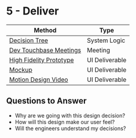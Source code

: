 # 5 - Deliver

Method | Type
---- | ----
[Decision Tree](decision-tree.md) | System Logic
[Dev Touchbase Meetings](dev-touchbase-meetings.md) | Meeting
[High Fidelity Prototype](high-fidelity-prototype.md) | UI Deliverable
[Mockup](mockup.md) | UI Deliverable
[Motion Design Video](motion-design-video.md) | UI Deliverable

## Questions to Answer
- Why are we going with this design decision?
- How will this design make our user feel?
- Will the engineers understand my decisions?
